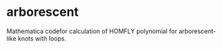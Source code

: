 # arborescent
Mathematica codefor calculation of HOMFLY polynomial for arborescent-like knots with loops.
